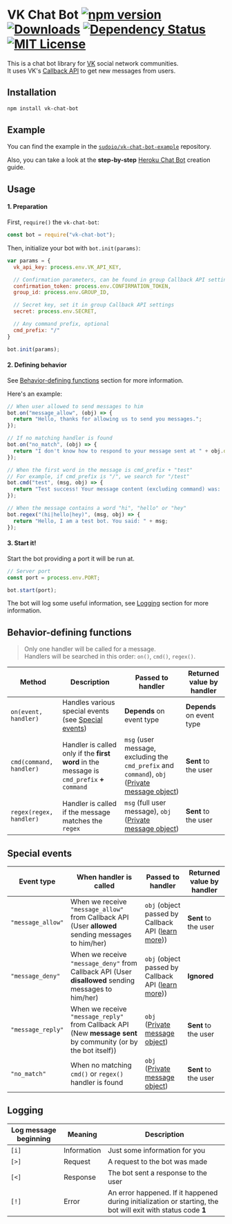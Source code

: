 # VK Chat Bot [![npm version](https://img.shields.io/npm/v/vk-chat-bot.svg)](https://www.npmjs.com/package/vk-chat-bot)  	[![Downloads](https://img.shields.io/npm/dt/vk-chat-bot.svg)](https://www.npmjs.com/package/vk-chat-bot) [![Dependency Status](https://david-dm.org/sudoio/vk-chat-bot.svg)](https://david-dm.org/sudoio/vk-chat-bot) [![MIT License](https://img.shields.io/github/license/sudoio/vk-chat-bot.svg)](https://github.com/sudoio/fast-electron/blob/master/LICENSE.md)
This is a chat bot library for [VK](https://vk.com) social network communities.    
It uses VK's [Callback API](https://vk.com/dev/callback_api) to get new messages from users.

## Installation
```bash
npm install vk-chat-bot
```
## Example
You can find the example in the [`sudoio/vk-chat-bot-example`](https://github.com/sudoio/vk-chat-bot-example) repository.

Also, you can take a look at the **step-by-step** [Heroku Chat Bot](https://github.com/sudoio/vk-chat-bot/blob/master/heroku_guide) creation guide.

## Usage
#### 1. Preparation
First, `require()` the `vk-chat-bot`:
```js
const bot = require("vk-chat-bot");
```

Then, initialize your bot with `bot.init(params)`:
```js
var params = {
  vk_api_key: process.env.VK_API_KEY,

  // Confirmation parameters, can be found in group Callback API settings
  confirmation_token: process.env.CONFIRMATION_TOKEN,
  group_id: process.env.GROUP_ID,

  // Secret key, set it in group Callback API settings
  secret: process.env.SECRET,

  // Any command prefix, optional
  cmd_prefix: "/"
}

bot.init(params);
```

#### 2. Defining behavior

See [Behavior-defining functions](#behavior-defining-functions) section for more information.

Here's an example:
```js
// When user allowed to send messages to him
bot.on("message_allow", (obj) => {
  return "Hello, thanks for allowing us to send you messages.";
});

// If no matching handler is found
bot.on("no_match", (obj) => {
  return "I don't know how to respond to your message sent at " + obj.date + " (Unixtime).";
});

// When the first word in the message is cmd_prefix + "test"
// For example, if cmd_prefix is "/", we search for "/test"
bot.cmd("test", (msg, obj) => {
  return "Test success! Your message content (excluding command) was: '" + msg + "'.";
});

// When the message contains a word "hi", "hello" or "hey"
bot.regex("(hi|hello|hey)", (msg, obj) => {
  return "Hello, I am a test bot. You said: " + msg;
});
```

#### 3. Start it!
Start the bot providing a port it will be run at.

```js
// Server port
const port = process.env.PORT;

bot.start(port);
```

The bot will log some useful information, see [Logging](#logging) section for more information.

## Behavior-defining functions
> Only one handler will be called for a message.    
> Handlers will be searched in this order: `on()`, `cmd()`, `regex()`.

Method | Description | Passed to handler | Returned value by handler
--- | --- | --- | ---
`on(event, handler)` | Handles various special events (see [Special events](#special-events)) | **Depends** on event type | **Depends** on event type
`cmd(command, handler)` | Handler is called only if the **first word** in the message is `cmd_prefix` **+** `command` | `msg` (user message, excluding the `cmd_prefix` and `command`), `obj` ([Private message object](https://vk.com/dev/objects/message)) |  **Sent** to the user
`regex(regex, handler)` | Handler is called if the message matches the `regex` | `msg` (full user message), `obj` ([Private message object](https://vk.com/dev/objects/message)) | **Sent** to the user

## Special events

Event type | When handler is called | Passed to handler | Returned value by handler
--- | --- | --- | ---
`"message_allow"` | When we receive `"message_allow"` from Callback API (User **allowed** sending messages to him/her) | `obj` (object passed by Callback API ([learn more](https://vk.com/dev/callback_api))) | **Sent** to the user
`"message_deny"` | When we receive `"message_deny"` from Callback API (User **disallowed** sending messages to him/her) | `obj` (object passed by Callback API ([learn more](https://vk.com/dev/callback_api))) | **Ignored**
`"message_reply"` | When we receive `"message_reply"` from Callback API (New **message sent** by community (or by the bot itself)) | `obj` ([Private message object](https://vk.com/dev/objects/message)) | **Sent** to the user
`"no_match"` | When no matching `cmd()` or `regex()` handler is found | `obj` ([Private message object](https://vk.com/dev/objects/message)) | **Sent** to the user

## Logging
Log message beginning | Meaning | Description
--- | --- | ---
`[i]` | Information | Just some information for you
`[>]` | Request | A request to the bot was made
`[<]` | Response | The bot sent a response to the user
`[!]` | Error | An error happened. If it happened during initialization or starting, the bot will exit with status code **1**
